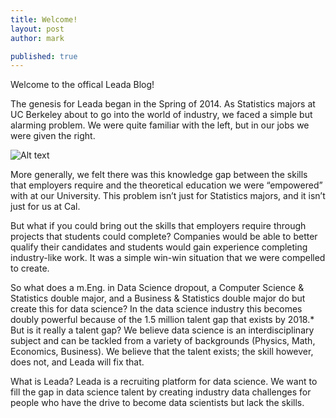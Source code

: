```yaml
---
title: Welcome!
layout: post
author: mark

published: true
---
```


Welcome to the offical Leada Blog!

The genesis for Leada began in the Spring of 2014. As Statistics majors at UC Berkeley about to go into the world of industry, we faced a simple but alarming problem. We were quite familiar with the left, but in our jobs we were given the right.

![Alt text](/assets/images/Theory_LeadaStory.png)

More generally, we felt there was this knowledge gap between the skills that employers require and the theoretical education we were “empowered” with at our University. This problem isn’t just for Statistics majors, and it isn’t just for us at Cal.

But what if you could bring out the skills that employers require through projects that students could complete? Companies would be able to better qualify their candidates and students would gain experience completing industry-like work. It was a simple win-win situation that we were compelled to create. 

So what does a m.Eng. in Data Science dropout, a Computer Science & Statistics double major, and a Business & Statistics double major do but create this for data science? In the data science industry this becomes doubly powerful because of the 1.5 million talent gap that exists by 2018.* But is it really a talent gap? We believe data science is an interdisciplinary subject and can be tackled from a variety of backgrounds (Physics, Math, Economics, Business). We believe that the talent exists; the skill however, does not, and Leada will fix that. 

What is Leada? Leada is a recruiting platform for data science. We want to fill the gap in data science talent by creating industry data challenges for people who have the drive to become data scientists but lack the skills. 
